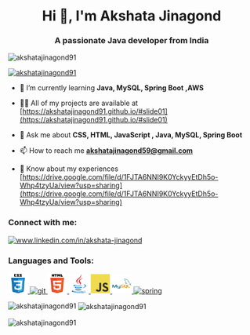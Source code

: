 <h1 align="center">Hi 👋, I'm Akshata Jinagond</h1>
<h3 align="center">A passionate Java developer from India</h3>

<p align="left"> <img src="https://komarev.com/ghpvc/?username=akshatajinagond91&label=Profile%20views&color=0e75b6&style=flat" alt="akshatajinagond91" /> </p>

<p align="left"> <a href="https://github.com/ryo-ma/github-profile-trophy"><img src="https://github-profile-trophy.vercel.app/?username=akshatajinagond91" alt="akshatajinagond91" /></a> </p>

- 🌱 I’m currently learning **Java, MySQL, Spring Boot ,AWS**

- 👨‍💻 All of my projects are available at [https://akshatajinagond91.github.io/#slide01](https://akshatajinagond91.github.io/#slide01)

- 💬 Ask me about **CSS, HTML, JavaScript , Java, MySQL, Spring Boot**

- 📫 How to reach me **akshatajinagond59@gmail.com**

- 📄 Know about my experiences [https://drive.google.com/file/d/1FJTA6NNI9K0YckyyEtDh5o-Whp4tzyUa/view?usp=sharing](https://drive.google.com/file/d/1FJTA6NNI9K0YckyyEtDh5o-Whp4tzyUa/view?usp=sharing)

<h3 align="left">Connect with me:</h3>
<p align="left">
<a href="https://linkedin.com/in/www.linkedin.com/in/akshata-jinagond" target="blank"><img align="center" src="https://raw.githubusercontent.com/rahuldkjain/github-profile-readme-generator/master/src/images/icons/Social/linked-in-alt.svg" alt="www.linkedin.com/in/akshata-jinagond" height="30" width="40" /></a>
</p>

<h3 align="left">Languages and Tools:</h3>
<p align="left"> <a href="https://www.w3schools.com/css/" target="_blank" rel="noreferrer"> <img src="https://raw.githubusercontent.com/devicons/devicon/master/icons/css3/css3-original-wordmark.svg" alt="css3" width="40" height="40"/> </a> <a href="https://git-scm.com/" target="_blank" rel="noreferrer"> <img src="https://www.vectorlogo.zone/logos/git-scm/git-scm-icon.svg" alt="git" width="40" height="40"/> </a> <a href="https://www.w3.org/html/" target="_blank" rel="noreferrer"> <img src="https://raw.githubusercontent.com/devicons/devicon/master/icons/html5/html5-original-wordmark.svg" alt="html5" width="40" height="40"/> </a> <a href="https://www.java.com" target="_blank" rel="noreferrer"> <img src="https://raw.githubusercontent.com/devicons/devicon/master/icons/java/java-original.svg" alt="java" width="40" height="40"/> </a> <a href="https://developer.mozilla.org/en-US/docs/Web/JavaScript" target="_blank" rel="noreferrer"> <img src="https://raw.githubusercontent.com/devicons/devicon/master/icons/javascript/javascript-original.svg" alt="javascript" width="40" height="40"/> </a> <a href="https://www.mysql.com/" target="_blank" rel="noreferrer"> <img src="https://raw.githubusercontent.com/devicons/devicon/master/icons/mysql/mysql-original-wordmark.svg" alt="mysql" width="40" height="40"/> </a> <a href="https://spring.io/" target="_blank" rel="noreferrer"> <img src="https://www.vectorlogo.zone/logos/springio/springio-icon.svg" alt="spring" width="40" height="40"/> </a> </p>

<p><img align="left" src="https://github-readme-stats.vercel.app/api/top-langs?username=akshatajinagond91&show_icons=true&locale=en&layout=compact" alt="akshatajinagond91" /></p>

<p>&nbsp;<img align="center" src="https://github-readme-stats.vercel.app/api?username=akshatajinagond91&show_icons=true&locale=en" alt="akshatajinagond91" /></p>

<p><img align="center" src="https://github-readme-streak-stats.herokuapp.com/?user=akshatajinagond91&" alt="akshatajinagond91" /></p>
